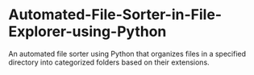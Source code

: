 # Automated-File-Sorter-in-File-Explorer-using-Python
An automated file sorter using Python that organizes files in a specified directory into categorized folders based on their extensions.
